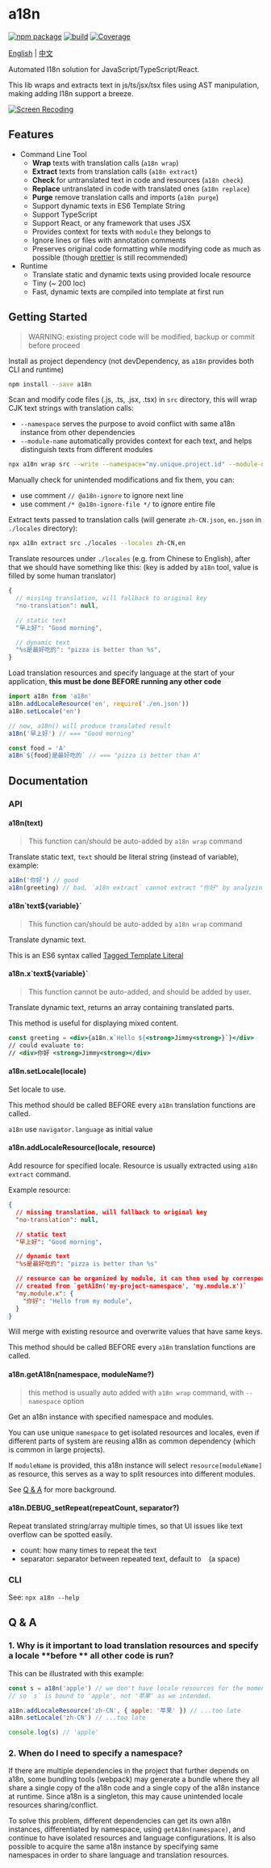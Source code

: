 # a18n

[![npm package](https://img.shields.io/npm/v/a18n.svg)](https://www.npmjs.com/package/a18n) [![build](https://github.com/fallenmax/a18n/workflows/CI/badge.svg)](https://github.com/FallenMax/a18n/actions) [![Coverage](https://img.shields.io/codecov/c/github/fallenmax/a18n)](https://codecov.io/github/fallenmax/a18n)

[English](https://github.com/FallenMax/a18n/blob/master/README.md) | [中文](https://github.com/FallenMax/a18n/blob/master/README_zh-cn.md)

Automated I18n solution for JavaScript/TypeScript/React.

This lib wraps and extracts text in js/ts/jsx/tsx files using AST manipulation, making adding I18n support a breeze.

[![Screen Recoding](https://github.com/FallenMax/a18n/blob/master/assets/screen-recording.gif?raw=true)](https://github.com/FallenMax/a18n/blob/master/assets/screen-recording.gif)

## Features

- Command Line Tool
  - **Wrap** texts with translation calls (`a18n wrap`)
  - **Extract** texts from translation calls (`a18n extract`)
  - **Check** for untranslated text in code and resources (`a18n check`)
  - **Replace** untranslated in code with translated ones (`a18n replace`)
  - **Purge** remove translation calls and imports (`a18n purge`)
  - Support dynamic texts in ES6 Template String
  - Support TypeScript
  - Support React, or any framework that uses JSX
  - Provides context for texts with `module` they belongs to
  - Ignore lines or files with annotation comments
  - Preserves original code formatting while modifying code as much as possible (though [prettier](https://github.com/prettier/prettier) is still recommended)
- Runtime
  - Translate static and dynamic texts using provided locale resource
  - Tiny (~ 200 loc)
  - Fast, dynamic texts are compiled into template at first run

## Getting Started

> WARNING: existing project code will be modified, backup or commit before proceed

Install as project dependency (not devDependency, as `a18n` provides both CLI and runtime)

```sh
npm install --save a18n
```

Scan and modify code files (.js, .ts, .jsx, .tsx) in `src` directory, this will wrap CJK text strings with translation calls:

- `--namespace` serves the purpose to avoid conflict with same a18n instance from other dependencies
- `--module-name` automatically provides context for each text, and helps distinguish texts from different modules

```sh
npx a18n wrap src --write --namespace="my.unique.project.id" --module-name="fileDirAndName"
```

Manually check for unintended modifications and fix them, you can:

- use comment `// @a18n-ignore` to ignore next line
- use comment `/* @a18n-ignore-file */` to ignore entire file

Extract texts passed to translation calls (will generate `zh-CN.json`, `en.json` in `./locales` directory):

```sh
npx a18n extract src ./locales --locales zh-CN,en
```

Translate resources under `./locales` (e.g. from Chinese to English), after that we should have something like this:
(key is added by `a18n` tool, value is filled by some human translator)

```js
{
  // missing translation, will fallback to original key
  "no-translation": null,

  // static text
  "早上好": "Good morning",

  // dynamic text
  "%s是最好吃的": "pizza is better than %s",
}
```

Load translation resources and specify language at the start of your application, **this must be done BEFORE running any other code**

```js
import a18n from 'a18n'
a18n.addLocaleResource('en', require('./en.json'))
a18n.setLocale('en')

// now, a18n() will produce translated result
a18n('早上好') // === "Good morning"

const food = 'A'
a18n`${food}是最好吃的` // === "pizza is better than A"
```

## Documentation

### API

#### a18n(text)

> This function can/should be auto-added by `a18n wrap` command

Translate static text, `text` should be literal string (instead of variable), example:

```js
a18n('你好') // good
a18n(greeting) // bad, `a18n extract` cannot extract "你好" by analyzing code
```

#### a18n\`text\${variable}\`

> This function can/should be auto-added by `a18n wrap` command

Translate dynamic text.

This is an ES6 syntax called [Tagged Template Literal](https://developer.mozilla.org/en-US/docs/Web/JavaScript/Reference/Template_literals)

#### a18n.x\`text\${variable}\`

> This function cannot be auto-added, and should be added by user.

Translate dynamic text, returns an array containing translated parts.

This method is useful for displaying mixed content.

```jsx
const greeting = <div>{a18n.x`Hello ${<strong>Jimmy<strong>}`}</div>
// could evaluate to:
// <div>你好 <strong>Jimmy<strong></div>
```

#### a18n.setLocale(locale)

Set locale to use.

This method should be called BEFORE every `a18n` translation functions are called.

`a18n` use `navigator.language` as initial value

#### a18n.addLocaleResource(locale, resource)

Add resource for specified locale. Resource is usually extracted using `a18n extract` command.

Example resource:

```json
{
  // missing translation, will fallback to original key
  "no-translation": null,

  // static text
  "早上好": "Good morning",

  // dynamic text
  "%s是最好吃的": "pizza is better than %s"

  // resource can be organized by module, it can then used by corresponding instance,
  // created from `getA18n('my-project-namespace', 'my.module.x')`
  "my.module.x": {
    "你好": "Hello from my module",
  }
}
```

Will merge with existing resource and overwrite values that have same keys.

This method should be called BEFORE every `a18n` translation functions are called.

#### a18n.getA18n(namespace, moduleName?)

> this method is usually auto added with `a18n wrap` command, with `--namespace` option

Get an a18n instance with specified namespace and modules.

You can use unique `namespace` to get isolated resources and locales, even if different parts of system are reusing a18n as common dependency (which is common in large projects).

If `moduleName` is provided, this a18n instance will select `resource[moduleName]` as resource, this serves as a way to split resources into different modules.

See [Q & A](#2-when-do-i-need-to-specify-a-namespace) for more background.

#### a18n.DEBUG_setRepeat(repeatCount, separator?)

Repeat translated string/array multiple times, so that UI issues like text overflow can be spotted easily.

- count: how many times to repeat the text
- separator: separator between repeated text, default to ` ` (a space)

### CLI

See: `npx a18n --help`

## Q & A

### 1. Why is it important to load translation resources and specify a locale **before ** all other code is run?

This can be illustrated with this example:

```js
const s = a18n('apple') // we don't have locale resources for the moment
// so `s` is bound to 'apple', not '苹果' as we intended.

a18n.addLocaleResource('zh-CN', { apple: '苹果' }) // ...too late
a18n.setLocale('zh-CN') // ...too late

console.log(s) // 'apple'
```

### 2. When do I need to specify a namespace?

If there are multiple dependencies in the project that further depends on a18n, some bundling tools (webpack) may generate a bundle where they all share a single copy of the a18n code and a single copy of the a18n instance at runtime. Since a18n is a singleton, this may cause unintended locale resources sharing/conflict.

To solve this problem, different dependencies can get its own a18n instances, differentiated by namespace, using `getA18n(namespace)`, and continue to have isolated resources and language configurations. It is also possible to acquire the same a18n instance by specifying same namespaces in order to share language and translation resources.
